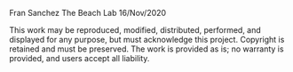 Fran Sanchez
The Beach Lab
16/Nov/2020

This work may be reproduced, modified, distributed,
performed, and displayed for any purpose, but must
acknowledge this project. Copyright is retained and
must be preserved. The work is provided as is; no
warranty is provided, and users accept all liability.
